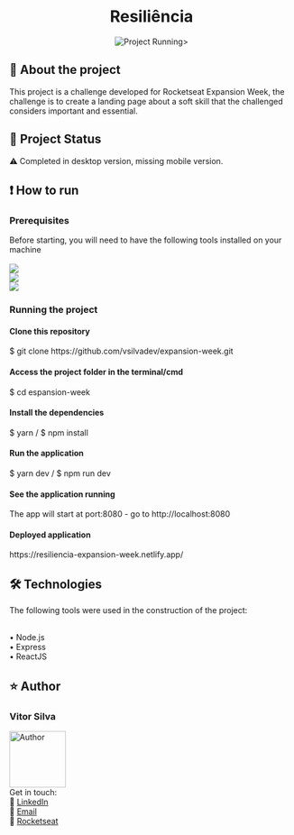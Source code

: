 <h1 align="center"><a name="title"></a>Resiliência </h1>

<div align="center">
<img src="https://github.com/vsilvadev/expansion-week/blob/main/github/resili.gif" alt="Project Running" <a name="app"></a>>
</div>

<h2>📝  About the project<a name="project_status"></a></h2>
This project is a challenge developed for Rocketseat Expansion Week, the challenge is to create a landing page about a soft skill that the challenged considers important and essential.

<h2>🚀 Project Status<a name="project_status"></a></h2>
⚠️ Completed in desktop version, missing mobile version.

<h2>❗ How to run<a name="how-to"></a></h2>
<h3>Prerequisites</h3>
Before starting, you will need to have the following tools installed on your machine<br><br>
<a href="https://git-scm.com">
<img src="https://img.shields.io/static/v1?label=Install&message=GIT&color=f14e32&style=for-the-badge"/>
</a>
<br>
<a href="https://nodejs.org">
<img src="https://img.shields.io/static/v1?label=Install&message=NODE.JS&color=43853d&style=for-the-badge"/>
</a>
<br>
<a href="https://classic.yarnpkg.com/en/docs/install/#windows-stable">
<img src="https://img.shields.io/static/v1?label=Install&message=YARN.JS&color=2188b6&style=for-the-badge"/>
</a>


<h3>Running the project</h3>
<h4>Clone this repository</h4>
$ git clone https://github.com/vsilvadev/expansion-week.git

<h4>Access the project folder in the terminal/cmd</h4>
$ cd espansion-week

<h4>Install the dependencies</h4>
$ yarn / $ npm install

<h4>Run the application</h4>
$ yarn dev / $ npm run dev

<h4>See the application running</h4>
<p>The app will start at port:8080 - go to http://localhost:8080</p>

<h4>Deployed application</h4>
<p>https://resiliencia-expansion-week.netlify.app/</p>


<h2>🛠 Technologies<a name="tech"></a></h2>
The following tools were used in the construction of the project: <br><br>

• Node.js <br>
• Express <br>
• ReactJS <br>

<h2>⭐ Author<a name="author"></a></h2>

<h3>Vitor Silva</h3> 
<img src="https://avatars3.githubusercontent.com/u/60434378?s=400&u=f3497d52861de514e8a1973fd3dce8132ed7aa8d&v=4" alt="Author" width="100" height="100">
<br>Get in touch: <br>
💼 <a href="https://www.linkedin.com/in/vitor-andre-batista-silva/">LinkedIn</a><br>
📧 <a href="mailto:vitorabsilva10@gmail.com">Email</a><br>
🚀 <a href="https://app.rocketseat.com.br/me/function">Rocketseat</a>
